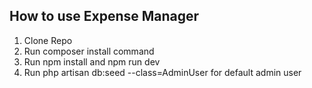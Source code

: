 
## How to use Expense Manager

1. Clone Repo
2. Run composer install command
3. Run npm install and npm run dev
4. Run php artisan db:seed --class=AdminUser for default admin user
